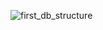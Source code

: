 ![first_db_structure](https://github.com/lilvolcanointhenighttime/online_shop_backend/assets/125156127/ae4e7689-411a-4d4a-bfc8-bd7a60cea2ac)